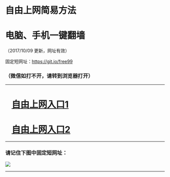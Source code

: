 ﻿# 自由上网简易方法

# 电脑、手机一键翻墙

（2017/10/09 更新，网址有效）

固定短网址：https://git.io/free99

### （微信如打不开，请转到浏览器打开）


***





# &nbsp;&nbsp; <a href="http://ft2358016053.fwq-tz-1001.info/fwqtz01.html?t=10090011235 " target="_blank">自由上网入口1</a>
# &nbsp;&nbsp; <a href="http://ft228262350.fwq-tz-1002.info/fwqtz02.html?t=100900115239 " target="_blank">自由上网入口2</a>
***

### 请记住下图中固定短网址：

<img src="https://s3-us-west-2.amazonaws.com/fwq-1001/yjfq-20170905okok.png" /> 


***

